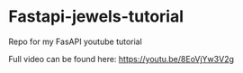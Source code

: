 # Fastapi-jewels-tutorial
Repo for my FasAPI youtube tutorial

Full video can be found here:
https://youtu.be/8EoVjYw3V2g
